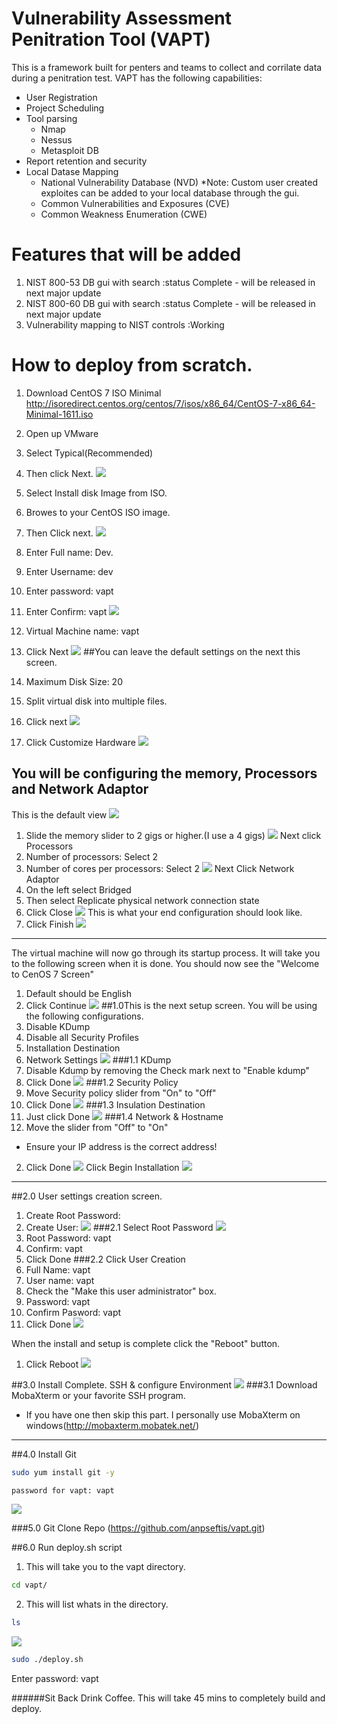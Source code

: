 Vulnerability Assessment Penitration Tool (VAPT)
================================================

This is a framework built for penters and teams to collect and corrilate data during a penitration test.  VAPT has the following capabilities:
- User Registration
- Project Scheduling
- Tool parsing
  - Nmap
  - Nessus
  - Metasploit DB
- Report retention and security
- Local Datase Mapping
  - National Vulnerability Database (NVD)
    *Note: Custom user created exploites can be added to your local database through the gui.
  - Common Vulnerabilities and Exposures (CVE)
  - Common Weakness Enumeration (CWE)
  
Features that will be added
===========================
1. NIST 800-53 DB gui with search :status Complete - will be released in next major update
2. NIST 800-60 DB gui with search :status Complete - will be released in next major update
3. Vulnerability mapping to NIST controls :Working


How to deploy from scratch.
===========================
1. Download CentOS 7 ISO Minimal 
http://isoredirect.centos.org/centos/7/isos/x86_64/CentOS-7-x86_64-Minimal-1611.iso

2. Open up VMware
1. Select Typical(Recommended) 
2. Then click Next.
![](http://i.imgur.com/ka6q5pN.png)
1. Select Install disk Image from ISO. 
2. Browes to your CentOS ISO image. 
3. Then Click next.
![](http://i.imgur.com/GOjA5zh.png)
1. Enter Full name: Dev.
2. Enter Username: dev
3. Enter password: vapt
4. Enter Confirm: vapt
![](http://i.imgur.com/xbHkLv8.png)
1. Virtual Machine name: vapt
2. Click Next
![](http://i.imgur.com/xR6tdih.png)
##You can leave the default settings on the next this screen.
1. Maximum Disk Size: 20
2. Split virtual disk into multiple files.
3. Click next
![](http://i.imgur.com/PETJigx.png)
1. Click Customize Hardware
![](http://i.imgur.com/Tu7qUSS.png)
## You will be configuring the memory, Processors and Network Adaptor
This is the default view
![](http://i.imgur.com/okAazV5.png)
1. Slide the memory slider to 2 gigs or higher.(I use a 4 gigs)
![](http://i.imgur.com/K6lbPJm.png)
Next click Processors
1. Number of processors: Select 2
2. Number of cores per processors: Select 2
![](http://i.imgur.com/8yc8JJg.png)
Next Click Network Adaptor
1. On the left select Bridged
2. Then select Replicate physical network connection state
3. Click Close
![](http://i.imgur.com/xv8Bzel.png)
This is what your end configuration should look like.
1. Click Finish
![](http://i.imgur.com/QrH2jvL.png)
---------------------------------------
The virtual machine will now go through its startup process. It will take you to the following screen when it is done.
You should now see the "Welcome to CenOS 7 Screen"
1. Default should be English
2. Click Continue
![](http://i.imgur.com/qDXkVyP.png)
##1.0This is the next setup screen. You will be using the following configurations.
1. Disable KDump
2. Disable all Security Profiles
3. Installation Destination
4. Network Settings
![](http://i.imgur.com/XIynkJW.png)
###1.1 KDump
1. Disable Kdump by removing the Check mark next to "Enable kdump"
2. Click Done
![](http://i.imgur.com/65uSf7c.png)
###1.2 Security Policy
1. Move Security policy slider from "On" to "Off"
2. Click Done
![](http://i.imgur.com/b19xzcX.png)
###1.3 Insulation Destination
1. Just click Done
![](http://i.imgur.com/PNJC1YL.png)
###1.4 Network & Hostname
1. Move the slider from "Off" to "On"
- Ensure your IP address is the correct address!
2. Click Done
![](http://i.imgur.com/wnIDNYO.png)
Click Begin Installation
![](http://i.imgur.com/BUh8b3D.png)
-----------------------------------------------------
##2.0 User settings creation screen.
1. Create Root Password:
2. Create User:
![](http://i.imgur.com/4Yc5d95.png)
###2.1 Select Root Password
![](http://i.imgur.com/apXaoMu.png)
1. Root Password: vapt
2. Confirm: vapt
3. Click Done
###2.2 Click User Creation
1. Full Name: vapt
2. User name: vapt
3. Check the "Make this user administrator" box.
4. Password: vapt
5. Confirm Pasword: vapt
6. Click Done
![](http://i.imgur.com/NjsxJkl.png)

When the install and setup is complete click the "Reboot" button.
1. Click Reboot
![](http://i.imgur.com/VZLll2c.png)

##3.0 Install Complete. SSH & configure Environment
 ![](http://i.imgur.com/Vva0Ma0.png)
###3.1 Download MobaXterm or your favorite SSH program.
- If you have one then skip this part.
I personally use MobaXterm on windows(http://mobaxterm.mobatek.net/)
------------------------------------------------
##4.0 Install Git
```bash
sudo yum install git -y
```
```bash
password for vapt: vapt 
```
![](http://i.imgur.com/TtB6Y1B.png)

###5.0 Git Clone Repo 
(https://github.com/anpseftis/vapt.git)

##6.0 Run deploy.sh script
1. This will take you to the vapt directory.
```bash
cd vapt/
```
2. This will list whats in the directory.
```bash
ls
```
![](http://i.imgur.com/rlcgs2C.png)
```bash
sudo ./deploy.sh
```
Enter password: vapt

######Sit Back Drink Coffee. This will take 45 mins to completely build and deploy.